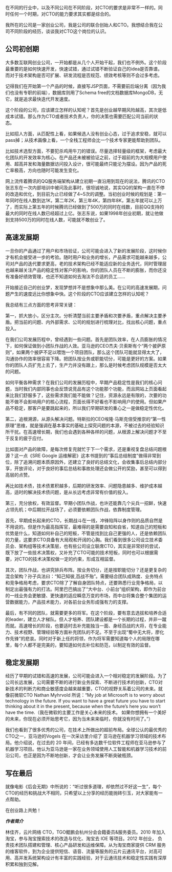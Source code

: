 在不同的行业中，以及不同公司在不同阶段，对CTO的要求是非常不一样的。同时任何一个时期，对CTO的能力要求其实都是综合的。

我所在的公司是一家创业公司，我是公司的联合创始人和CTO。我想结合我在公司不同阶段的经历，谈谈我对CTO这个岗位的认识。

## 公司初创期

大多数互联网创业公司，一开始都是从几个人开始干起，我们也不例外。这个阶段最重要的是如何快速开发，快速试错，通过试错不断验证自己的idea是否靠谱。而对于技术架构是否可扩展、研发流程是否规范、绩效考核等则不会过多考虑。

记得我们在开始第一个产品的时候，直接写JSP页面，不需要前后端分离（因为我们也没有专职的前端），数据库则用了Schema free的文档数据库MongoDB，无它，就是追求最快迭代开发速度。

这个阶段的公司，应该建立怎样的认知呢？首先是创业越早期风险越高，其次是低成本试错。那么作为CTO或者技术负责人，你的决策也需要匹配公司当前的状态。

比如招人方面，从匹配性上看，如果候选人没有创业心态，过于追求安稳，就可以pass掉；从技术画像上看，一个全栈工程师会比一个技术专家更能帮助到团队。

比如技术选型方面，不要犯杀鸡用牛刀的错误。尽量选择轻量级的框架，考虑最大化团队的开发效率为核心。在产品还未被被验证之前，过于超前的为大规模用户使用、超高并发和海量数据访问投入设计，很可能最终只能沦为摆设。因为产品的死亡率极高，方向也随时可能发生变化。

网上流传着腾讯的QQ服务端架构从建立初期一直沿用到现在的说法，腾讯的CTO 张志东在一次内部培训中被问及此事时，很坦诚地说，其实QQ的架构一直在不停的改造和优化，到目前为止已经做了4~5次的调整。当初创业时候的规划是：第一年同时在线人数到达1K，第二年2K，第三年4K，第四年8K，第五年就可以上万了，而实际上第五年的时候腾讯已经做到了500万的同时在线数，目前QQ支持的最大的同时在线人数已经超过上亿。张志东说，如果1998年创业初期，就让他做到支持500万的同时在线人数，可能就不敢创业了。

## 高速发展期

一旦你的产品通过了用户和市场验证，公司可能会进入了新的发展阶段，这时候你才有机会接受进一步的考验。随时用户和业务的增长，产品需求可能越来越多，公司对产品的迭代要求更高，老的技术架构已经不能适应新的业务迭代，同时管理层也越来越关注产品的稳定性对客户的影响，你的团队人员在不断的膨胀，而你还没有准备好绩效管理，也还不知道如何去淘汰不合适的员工……

开始接近自己的创业梦，发现梦想并不是想象中那么美。在公司的高速发展期，问题产生的速度远比你想象中快。这个阶段的CTO应该建立怎样的认知呢？

我总结有三点方面的思考非常关键：

第一，抓大放小，区分主次。分析清楚当前主要矛盾和次要矛盾，重点解决主要矛盾。把当前的问题、内外部需求、公司的规划进行梳理对比，找出核心问题，重点投入。

在我们公司发展历程中，曾经遇到一些问题。首先是团队效率，在人员膨胀的情况下，如何保证做到小团队作战的人效。亚马逊的CEO杰夫·贝索斯有个“两个披萨原则”，如果两个披萨不足以喂饱一个项目团队，那么这个团队可能就显得太大了，沟通协作的效率很容易下降。把团队按业务或职能切分，可能是更好的方案。如果你的团队人员扩充上去了，生产力并没有跟上，那么是时候考虑团队规模是否太大的问题。

如何平衡各种需求？在我们公司的发展历程中，早期产品稳定性是我们的核心问题，当时我们内部同事也会反馈说竞品有这个功能那个功能，而且网站上页面看起来比我们舒服多了，这些需求我们能不能做？记住，资源永远是有限的，次要的功能不做不会影响用户的核心流程，页面长得不好看也不影响用户的使用。但如果产品不稳定，那客户是要跳起来的，所以我们早期研发的重心之一是做稳定性优化。

第二，追根溯源，从源头解决问题。特斯拉的CEO埃隆·马斯克倍受推崇的“第一性原理”思维，就是强调在基本事实的基础上探究问题的本源，不被过去的经验知识所干扰。在高速增长期，我们也会遇到各种各样的问题，从根源上解决问题才不至于反复的疲于应付。

比如面对产品的故障，是每次修复完就忙于下一个需求，还是重视复盘总结问题根源？这一点《SRE Google 运维解密》这本书提到的“事后总结制度”做得非常到位，除了追溯问题本质原因外，还建立了良好的总结文化，会收集事后总结内部分享，开放评论，对于良好的事后总结和事故处理还会做公开的奖励，甚至可以得到高层的点赞。

再比如技术债，技术债累积越多，后期的研发效率、问题隐患越多、维护成本越高，适时的解决技术债问题，是从长远考虑非常有价值的投入。

第三，充分放权，有效监督。早期小团队作战，也许还能靠几个尖兵一招鲜，快速占领先机；中后期拉开战场了，必须要依赖团队作战，依靠制度管理。

首先，早期成长起来的CTO，长期战斗在一线，冲锋陷阵以身作则的品质自然是不用说的。但是作为最高指挥官，最难得的是需要自知和自省，知道自己的短板和优势是什么，知道如何补自己的短板，不管是找到比自己更强的人，还是依赖团队的力量，这要求CTO具备有大局观和开阔的心胸。我们看到很多公司设立技术委员会、架构组等技术决策层，也有些公司设立联席CTO，其实是非常好的尝试，既下放了一些技术决策权，又补充了CTO可能的技术短板，同时也可以根据需要，对CTO的技术决策权做一定的约束，形成互相监督。

其次，团队作战，也讲究排兵布阵。按业务切分，还是按职能切分？还是更复杂的混合架构？孙子兵法曰：“知己知彼,百战不殆”。需要结合团队成熟度、业务特点和竞争格局考虑，要求CTO除了了解自身团队特点，还要熟悉行业竞争格局，以制定出最强有力的打法。阿里巴巴搞出了“大中台、小前台”组织架构，即作为前台的一线业务会更敏捷、更快速的适应瞬息万变的市场，而中台将集合整个集团的运营数据能力，产品技术能力，对各前台业务形成强有力的支撑。

最后，有不同的团队，就需要更多的将军。在这个阶段，要有意去选拔和培养合适的leader，建立人才梯队。但人才培养、团队建设都是一个长期的过程，并非一蹴而就。高速增长的阶段，也要适时去补充能独当一面、身经百战的大将，在专业能力、技术视野、管理经验等方面补充团队的不足。不至于出现“蜀中无大将，廖化作先锋”的悲哀。同时对于新上任的将领，作为将军需要知道每个人的局限在哪里，每个人都不是完美的，要知道如何去补位和防范，以制定有效的监督。

## 稳定发展期

经历了早期的试错和高速的发展，公司可能会进入一个相对稳定的发展阶段。为了公司长远发展，公司需要不断的进行新业务探索、不断进行技术的创新，CTO对新技术的判断力和商业敏感度会越来越重要，CTO的视野关系着公司的未来。就像前微软CTO Nathan Myhrvold 所说：“My job at Microsoft is to worry about technology in the future. If you want to have a great future you have to start thinking about it in the present, because when the future’s here you won’t have the time.（我在微软的主要工作是关心未来的技术。 如果你想拥有一个美好的未来，你现在必须开始思考它，因为当未来来临时，你就没有时间了。”）

我们也看到了很多优秀的公司，在技术上所做出的超前布局。全球公认的最优秀的CTO之一，亚马逊的Vogels 在一次采访里介绍了 亚马逊在机器学习领域的技术布局。他介绍说，在过去的 20 年间，已经有多达数千位软件工程师在亚马逊参与了机器学习项目。他认为亚马逊是一家在业务领域使用人工智能和机器学习技术的前沿公司，也正是因为不断地创新，才会让业务发展不断突破瓶颈。

## 写在最后

就像电影《后会无期》中所说的：“听过很多道理，却依然过不好这一生”，每个CTO的经历和挑战大不相同，只希望以上分享的经历能抛砖引玉，对大家能有一点帮助。

在创业路上共勉！

_**作者简介**_

林佳齐，云片网络 CTO，TGO鲲鹏会杭州分会会籍委员&服务委员。2010 年加入淘宝，参与淘宝搜索技术的改造与优化、淘宝去 IOE 等项目。2012 年创业， 负责技术团队搭建和管理、核心产品研发和运维保障。从为淘宝商家提供 CRM 服务的维客软件，到为企业提供短信、语音、流量等服务的云片云通讯平台，对高可用、高并发系统架构设计有丰富的实践经验，对于云通讯技术和稳定性实践有深厚积累和独到见解。